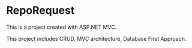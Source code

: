 # RepoRequest
This is a project created with ASP.NET MVC. 

This project includes CRUD, MVC architecture, Database First Approach.


